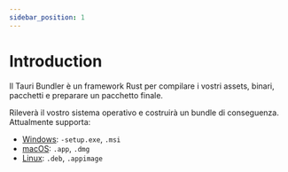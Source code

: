 ```yaml
---
sidebar_position: 1
---
```


# Introduction

Il Tauri Bundler è un framework Rust per compilare i vostri assets, binari, pacchetti e preparare un pacchetto finale.

Rileverà il vostro sistema operativo e costruirà un bundle di conseguenza. Attualmente supporta:

- [Windows](./windows.md): `-setup.exe`, `.msi`
- [macOS](./macos.md): `.app`, `.dmg`
- [Linux](./linux.md): `.deb`, `.appimage`
